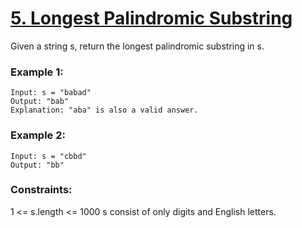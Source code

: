 # [5. Longest Palindromic Substring][question-link]
Given a string s, return the longest 
palindromic substring in s.

 

### Example 1:
```text
Input: s = "babad"
Output: "bab"
Explanation: "aba" is also a valid answer.
 ```
### Example 2:
```text
Input: s = "cbbd"
Output: "bb"
```

### Constraints:

1 <= s.length <= 1000
s consist of only digits and English letters.


[question-link]:https://leetcode.com/problems/longest-palindromic-substring/
